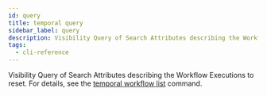 ```yaml
---
id: query
title: temporal query
sidebar_label: query
description: Visibility Query of Search Attributes describing the Workflow Executions to reset.
tags:
  - cli-reference
---
```


Visibility Query of Search Attributes describing the Workflow Executions to reset.
For details, see the [temporal workflow list](/cli/workflow/list) command.
